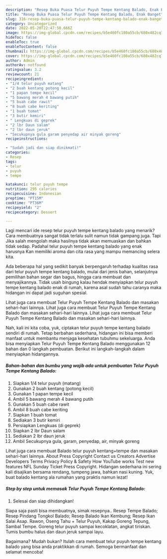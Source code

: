 ```yaml
---
description: "Resep Buka Puasa Telur Puyuh Tempe Kentang Balado, Enak Banget"
title: "Resep Buka Puasa Telur Puyuh Tempe Kentang Balado, Enak Banget"
slug: 316-resep-buka-puasa-telur-puyuh-tempe-kentang-balado-enak-banget
category: Uncategorized
date: 2022-05-20T22:47:50.666Z
image: https://img-global.cpcdn.com/recipes/b5e460fc180a55cb/680x482cq70/telur-puyuh-tempe-kentang-balado-foto-resep-utama.jpg
hideToc: false
enableToc: true
enableTocContent: false
thumbnail: https://img-global.cpcdn.com/recipes/b5e460fc180a55cb/680x482cq70/telur-puyuh-tempe-kentang-balado-foto-resep-utama.jpg
cover: https://img-global.cpcdn.com/recipes/b5e460fc180a55cb/680x482cq70/telur-puyuh-tempe-kentang-balado-foto-resep-utama.jpg
author: Admin
authorAv: notfound
ratingvalue: 3.2
reviewcount: 21
recipeingredient:
- "1/4 telur puyuh matang"
- "2 buah kentang potong kecil"
- "1 papan tempe kecil"
- "5 bawang merah 4 bawang putih"
- "5 buah cabe rawit"
- "8 buah cabe keriting"
- "1 buah tomat"
- "3 butir kemiri"
- " Lengkuas di geprek"
- "2 lbr Daun salam"
- "2 lbr daun jeruk"
- "Secukupnya gula garam penyedap air minyak goreng"
recipeinstructions:

- "Sudah jadi dan siap dinikmati!"
categories:
- Resep
tags:
- telur
- puyuh
- tempe

katakunci: telur puyuh tempe 
nutrition: 295 calories
recipecuisine: Indonesian
preptime: "PT15M"
cooktime: "PT36M"
recipeyield: "2"
recipecategory: Dessert

---
```



Lagi mencari ide resep telur puyuh tempe kentang balado yang menarik? Cara membuatnya sangat tidak terlalu sulit namun tidak gampang juga. Tapi Jika salah mengolah maka hasilnya tidak akan memuaskan dan bahkan tidak sedap. Padahal telur puyuh tempe kentang balado yang enak harusnya Kan memiliki aroma dan cita rasa yang mampu memancing selera kita.


Ada beberapa hal yang sedikit banyak berpengaruh terhadap kualitas rasa dari telur puyuh tempe kentang balado, mulai dari jenis bahan, selanjutnya pemilihan bahan segar dan bagus, hingga cara membuat dan menyajikannya. Tidak usah bingung kalau hendak menyiapkan telur puyuh tempe kentang balado enak di rumah, karena asal sudah tahu caranya maka hidangan ini dapat jadi suguhan spesial.

Lihat juga cara membuat Telur Puyuh Tempe Kentang Balado dan masakan sehari-hari lainnya. Lihat juga cara membuat Telur Puyuh Tempe Kentang Balado dan masakan sehari-hari lainnya. Lihat juga cara membuat Telur Puyuh Tempe Kentang Balado dan masakan sehari-hari lainnya.


Nah, kali ini kita coba, yuk, ciptakan telur puyuh tempe kentang balado sendiri di rumah. Tetap berbahan sederhana, hidangan ini bisa memberi manfaat untuk membantu menjaga kesehatan tubuhmu sekeluarga. Anda bisa menyiapkan Telur Puyuh Tempe Kentang Balado menggunakan 12 bahan dan 0 langkah pembuatan. Berikut ini langkah-langkah dalam menyiapkan hidangannya.

<!--inarticleads1-->

##### Bahan-bahan dan bumbu yang wajib ada untuk pembuatan Telur Puyuh Tempe Kentang Balado:

1. Siapkan 1/4 telur puyuh (matang)
1. Gunakan 2 buah kentang (potong kecil)
1. Gunakan 1 papan tempe kecil
1. Ambil 5 bawang merah 4 bawang putih
1. Gunakan 5 buah cabe rawit
1. Ambil 8 buah cabe keriting
1. Siapkan 1 buah tomat
1. Sediakan 3 butir kemiri
1. Persiapkan  Lengkuas (di geprek)
1. Siapkan 2 lbr Daun salam
1. Sediakan 2 lbr daun jeruk
1. Ambil Secukupnya gula, garam, penyedap, air, minyak goreng


Lihat juga cara membuat Balado telur puyuh kentang+tempe dan masakan sehari-hari lainnya. About Press Copyright Contact us Creators Advertise Developers Terms Privacy Policy &amp; Safety How YouTube works Test new features NFL Sunday Ticket Press Copyright. Hidangan sederhana ini sering kali disajikan bersama rendang, tumpeng jawa, bahkan nasi kuning. Yuk, buat balado kentang ala rumahan yang praktis namun lezat! 

<!--inarticleads2-->

##### Step by step untuk memasak Telur Puyuh Tempe Kentang Balado:


1. Selesai dan siap dihidangkan!

Siapa saja pasti bisa membuatnya, simak resepnya.. Resep Tempe Balado; Resep Pindang Tongkol Balado; Resep Balado Ikan Kembung; Resep Ikan Salai Asap. Rawon, Oseng Tahu + Telur Puyuh, Kakap Goreng Tepung, Sambal Tempe. Goreng telur puyuh sampai kecoklatan, angkat tiriskan. Tumis bumbu halus dan daun jeruk sampai layu. 

Bagaimana? Mudah bukan? Itulah cara membuat telur puyuh tempe kentang balado yang bisa anda praktikkan di rumah. Semoga bermanfaat dan selamat mencoba!

